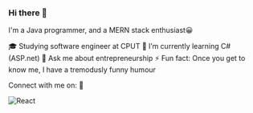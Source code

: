 ### Hi there 👋

I'm a Java programmer, and a MERN stack enthusiast😀

🎓 Studying software engineer at CPUT
🌱 I’m currently learning C# (ASP.net)
💬 Ask me about entrepreneurship
⚡ Fun fact: Once you get to know me, I have a tremodusly funny humour

Connect with me on:  🤝


![React](https://img.shields.io/badge/react-%2320232a.svg?style=for-the-badge&logo=react&logoColor=%2361DAFB)
                                                                                                                          
<!--
**Karl-Haupt/Karl-Haupt** is a ✨ _special_ ✨ repository because its `README.md` (this file) appears on your GitHub profile.

Here are some ideas to get you started:

- 🔭 I’m currently working on ...
- 🌱 I’m currently learning ...
- 👯 I’m looking to collaborate on ...
- 🤔 I’m looking for help with ...
- 💬 Ask me about ...
- 📫 How to reach me: ...
- 😄 Pronouns: ...
- ⚡ Fun fact: ...
-->
